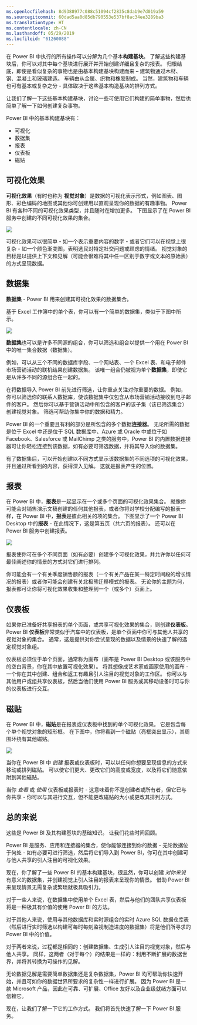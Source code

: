 ```yaml
---
ms.openlocfilehash: 8d9388977c088c51094cf2835c8dab9e7d019a59
ms.sourcegitcommit: 60dad5aa0d85db790553e537bf8ac34ee3289ba3
ms.translationtype: HT
ms.contentlocale: zh-CN
ms.lasthandoff: 05/29/2019
ms.locfileid: "61260088"
---
```

在 Power BI 中执行的所有操作可以分解为几个基本**构建基块**。 了解这些构建基块后，你可以对其中每个基块进行展开并开始创建详细且复杂的报表。 归根结底，即使是看似复杂的事物也是由基本构建基块构建而来 – 建筑物通过木材、钢、混凝土和玻璃建造。 车辆由从金属、织物和橡胶制成。 当然，建筑物和车辆也可有基本或复杂之分 - 具体取决于这些基本构造基块的排列方式。

让我们了解一下这些基本构建基块，讨论一些可使用它们构建的简单事物，然后也简单了解一下如何创建复杂事物。

Power BI 中的基本构建基块有：

* 可视化
* 数据集
* 报表
* 仪表板
* 磁贴

## <a name="visualizations"></a>可视化效果
**可视化效果**（有时也称为 **视觉对象**）是数据的可视化表示形式，例如图表、图形、彩色编码的地图或其他你可创建用以直观呈现你的数据的有趣事物。 Power BI 有各种不同的可视化效果类型，并且随时在增加更多。 下图显示了在 Power BI 服务中创建的不同可视化效果的集合。

![](media/0-0b-building-blocks-power-bi/c0a0b_1.png)

可视化效果可以很简单 - 如一个表示重要内容的数字 - 或者它们可以在视觉上很复杂 - 如一个颜色渐变图，表明选民对特定社交问题或顾虑的情绪。 视觉对象的目标是以提供上下文和见解（可能会很难将其中任一区别于数字或文本的原始表）的方式呈现数据。

## <a name="datasets"></a>数据集
**数据集** - Power BI 用来创建其可视化效果的数据集合。

基于 Excel 工作簿中的单个表，你可以有一个简单的数据集，类似于下图中所示。

![](media/0-0b-building-blocks-power-bi/c0a0b_2.png)

**数据集**也可以是许多不同源的组合，你可以筛选和组合以提供一个用在 Power BI 中的唯一集合数据（数据集）。

例如，可以从三个不同的数据库字段、一个网站表、一个 Excel 表、和电子邮件市场营销活动的联机结果创建数据集。 该唯一组合仍被视为单个**数据集**，即使它是从许多不同的源组合在一起的。

在将数据导入 Power BI 前先进行筛选，让你重点关注对你重要的数据。 例如，你可以筛选你的联系人数据库，使该数据集中仅包含从市场营销活动接收到电子邮件的客户。 然后你可以基于营销活动中所包含的客户的该子集（该已筛选集合）创建视觉对象。 筛选可帮助你集中你的数据和精力。

Power BI 的一个重要且有利的部分是所包含的多个数据**连接器**。 无论所需的数据是位于 Excel 中还是位于 SQL 数据库中、Azure 或 Oracle 中或位于如 Facebook、Salesforce 或 MailChimp 之类的服务中，Power BI 的内置数据连接器可让你轻松连接到该数据，如有必要可筛选数据，并将其导入你的数据集。

有了数据集后，可以开始创建以不同方式显示该数据集的不同选项的可视化效果，并且通过所看到的内容，获得深入见解。 这就是报表产生的位置。

## <a name="reports"></a>报表
在 Power BI 中，**报表**是一起显示在一个或多个页面的可视化效果集合。 就像你可能会对销售演示文稿创建的任何其他报表，或者你将对学校分配编写的报表一样，在 Power BI 中，**报表**是彼此相关的项的集合。 下图显示了一个 Power BI Desktop 中的**报表** - 在此情况下，这是第五页（共六页的报表）。 还可以在 Power BI 服务中创建报表。

![](media/0-0b-building-blocks-power-bi/c0a0b_3.png)

报表使你可在多个不同页面（如有必要）创建多个可视化效果，并允许你以任何可最佳阐述你的情景的方式对它们进行排列。

你可能会有一个有关季度销售额的报表（一个有关产品在某一特定时间段的增长情况的报表）或者你可能会创建有关北极熊迁移模式的报表。 无论你的主题为何，报表都可让你将可视化效果收集和整理到一个（或多个）页面上。

## <a name="dashboards"></a>仪表板
如果你已准备好共享报表的单个页面，或共享可视化效果的集合，则创建**仪表板**。 Power BI **仪表板**非常类似于汽车中的仪表板，是单个页面中你可与其他人共享的视觉对象的集合。 通常，这是提供对你尝试呈现的数据以及情景的快速了解的选定视觉对象组。

仪表板必须位于单个页面，通常称为画布（画布是 Power BI Desktop 或该服务中的空白背景，你在其中放置可视化效果）。 将其想像成艺术家或画家使用的画布 - 一个你在其中创建、组合和返工有趣且引人注目的视觉对象的工作区。
你可以与其他用户或组共享仪表板，然后当他们使用 Power BI 服务或其移动设备时可与你的仪表板进行交互。

## <a name="tiles"></a>磁贴
在 Power BI 中，**磁贴**是在报表或仪表板中找到的单个可视化效果。 它是包含每个单个视觉对象的矩形框。 在下图中，你将看到一个磁贴（亮框突出显示），其周围环绕有其他磁贴。

![](media/0-0b-building-blocks-power-bi/c0a0b_4.png)

当你在 Power BI 中 *创建* 报表或仪表板时，可以以任何你想要呈现信息的方式来移动或排列磁贴。 可以使它们更大、更改它们的高度或宽度，以及将它们随意依附到其他磁贴。

当你 *查看* 或 *使用* 仪表板或报表时 - 这意味着你不是创建者或所有者，但它已与你共享 - 你可以与其进行交互，但不能更改磁贴的大小或更改其排列方式。

## <a name="all-together-now"></a>总的来说
这些是 Power BI 及其构建基块的基础知识。 让我们花些时间回顾。

Power BI 是服务、应用和连接器的集合，使你能够连接到你的数据 - 无论数据位于何处 - 如有必要可进行筛选，然后将它们导入到 Power BI，你可在其中创建可与他人共享的引人注目的可视化效果。  

现在，你了解了一些 Power BI 的基本构建基块，很显然，你可以创建 *对你来说* 有意义的数据集，并创建视觉上引人注目的报表来呈现你的情景。 借助 Power BI 来呈现情景无需复杂或繁琐就极具吸引力。

对于一些人来说，在数据集中使用单个 Excel 表，然后与他们的团队共享仪表板将是一种极其有价值的使用 Power BI 的方法。

对于其他人来说，使用与其他数据库和实时源组合的实时 Azure SQL 数据仓库表（然后进行实时筛选以构建可每时每刻监视制造进度的数据集）将是他们所寻求的 Power BI 中的价值。

对于两者来说，过程都是相同的：创建数据集、生成引人注目的视觉对象，然后与他人共享。 同样，这两者（对于每个）的结果是一样的：利用不断扩展的数据世界，并将其转换为可操作的见解。

无论数据见解是需要简单数据集还是复杂数据集，Power BI 均可帮助你快速开始，并且可如你的数据世界所要求的复杂性一样进行扩展。 因为 Power BI 是一款 Microsoft 产品，因此在可靠、可扩展、Office 友好以及企业级就绪方面可以信赖它。

现在，让我们了解一下它的工作方式。 我们将首先快速了解一下 Power BI 服务。

